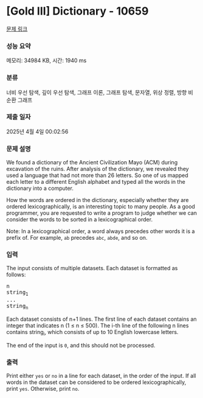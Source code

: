 # [Gold III] Dictionary - 10659 

[문제 링크](https://www.acmicpc.net/problem/10659) 

### 성능 요약

메모리: 34984 KB, 시간: 1940 ms

### 분류

너비 우선 탐색, 깊이 우선 탐색, 그래프 이론, 그래프 탐색, 문자열, 위상 정렬, 방향 비순환 그래프

### 제출 일자

2025년 4월 4일 00:02:56

### 문제 설명

<p>We found a dictionary of the Ancient Civilization Mayo (ACM) during excavation of the ruins. After analysis of the dictionary, we revealed they used a language that had not more than 26 letters. So one of us mapped each letter to a different English alphabet and typed all the words in the dictionary into a computer.</p>

<p>How the words are ordered in the dictionary, especially whether they are ordered lexicographically, is an interesting topic to many people. As a good programmer, you are requested to write a program to judge whether we can consider the words to be sorted in a lexicographical order.</p>

<p>Note: In a lexicographical order, a word always precedes other words it is a prefix of. For example, <code>ab</code> precedes <code>abc</code>, <code>abde</code>, and so on.</p>

### 입력 

 <p>The input consists of multiple datasets. Each dataset is formatted as follows:</p>

<pre>n
string<sub>1</sub>
...
string<sub>n</sub>
</pre>

<p>Each dataset consists of n+1 lines. The first line of each dataset contains an integer that indicates n (1 ≤ n ≤ 500). The i-th line of the following n lines contains string<sub>i</sub>, which consists of up to 10 English lowercase letters.</p>

<p>The end of the input is <code>0</code>, and this should not be processed.</p>

### 출력 

 <p>Print either <code>yes</code> or <code>no</code> in a line for each dataset, in the order of the input. If all words in the dataset can be considered to be ordered lexicographically, print <code>yes</code>. Otherwise, print <code>no</code>.</p>


